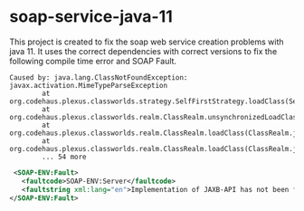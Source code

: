 # soap-service-java-11
This project is created to fix the soap web service creation problems with java 11.
It uses the correct dependencies with correct versions to fix the following compile time error and SOAP Fault.

```plaintext
Caused by: java.lang.ClassNotFoundException: javax.activation.MimeTypeParseException
        at org.codehaus.plexus.classworlds.strategy.SelfFirstStrategy.loadClass(SelfFirstStrategy.java:50)
        at org.codehaus.plexus.classworlds.realm.ClassRealm.unsynchronizedLoadClass(ClassRealm.java:271)
        at org.codehaus.plexus.classworlds.realm.ClassRealm.loadClass(ClassRealm.java:247)
        at org.codehaus.plexus.classworlds.realm.ClassRealm.loadClass(ClassRealm.java:239)
        ... 54 more
 ```       
        
```xml
 <SOAP-ENV:Fault>
   <faultcode>SOAP-ENV:Server</faultcode>
   <faultstring xml:lang="en">Implementation of JAXB-API has not been found on module path or classpath.</faultstring>
</SOAP-ENV:Fault>
```
